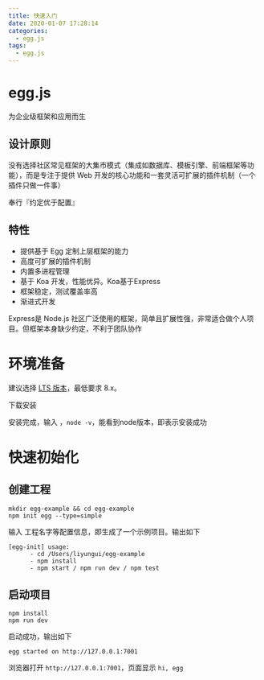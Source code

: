 ```yaml
---
title: 快速入门
date: 2020-01-07 17:28:14
categories:
  - egg.js
tags:
  - egg.js
---
```


# egg.js

为企业级框架和应用而生

## 设计原则

没有选择社区常见框架的大集市模式（集成如数据库、模板引擎、前端框架等功能），而是专注于提供 Web 开发的核心功能和一套灵活可扩展的插件机制（一个插件只做一件事）

奉行『约定优于配置』

## 特性

- 提供基于 Egg 定制上层框架的能力
- 高度可扩展的插件机制
- 内置多进程管理
- 基于 Koa 开发，性能优异。Koa基于Express
- 框架稳定，测试覆盖率高
- 渐进式开发

Express是 Node.js 社区广泛使用的框架，简单且扩展性强，非常适合做个人项目。但框架本身缺少约定，不利于团队协作

# 环境准备

建议选择 [LTS 版本](http://nodejs.org/)，最低要求 8.x。

下载安装

安装完成，输入 ，`node -v`，能看到node版本，即表示安装成功

# 快速初始化

## 创建工程

```
mkdir egg-example && cd egg-example
npm init egg --type=simple
```

输入 工程名字等配置信息，即生成了一个示例项目。输出如下

```
[egg-init] usage:
      - cd /Users/liyungui/egg-example
      - npm install
      - npm start / npm run dev / npm test
```

## 启动项目

```
npm install
npm run dev
```

启动成功，输出如下

```
egg started on http://127.0.0.1:7001
```

浏览器打开 `http://127.0.0.1:7001`，页面显示 `hi, egg`